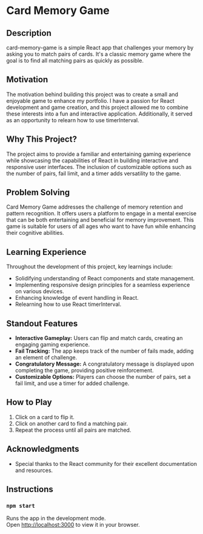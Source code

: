 # Card Memory Game

## Description

card-memory-game is a simple React app that challenges your memory by asking you to match pairs of cards. It's a classic memory game where the goal is to find all matching pairs as quickly as possible.

## Motivation

The motivation behind building this project was to create a small and enjoyable game to enhance my portfolio. I have a passion for React development and game creation, and this project allowed me to combine these interests into a fun and interactive application. Additionally, it served as an opportunity to relearn how to use timerInterval.

## Why This Project?

The project aims to provide a familiar and entertaining gaming experience while showcasing the capabilities of React in building interactive and responsive user interfaces. The inclusion of customizable options such as the number of pairs, fail limit, and a timer adds versatility to the game.

## Problem Solving

Card Memory Game addresses the challenge of memory retention and pattern recognition. It offers users a platform to engage in a mental exercise that can be both entertaining and beneficial for memory improvement. This game is suitable for users of all ages who want to have fun while enhancing their cognitive abilities.

## Learning Experience

Throughout the development of this project, key learnings include:
- Solidifying understanding of React components and state management.
- Implementing responsive design principles for a seamless experience on various devices.
- Enhancing knowledge of event handling in React.
- Relearning how to use React timerInterval.

## Standout Features

- **Interactive Gameplay:** Users can flip and match cards, creating an engaging gaming experience.
- **Fail Tracking:** The app keeps track of the number of fails made, adding an element of challenge.
- **Congratulatory Message:** A congratulatory message is displayed upon completing the game, providing positive reinforcement.
- **Customizable Options:** Players can choose the number of pairs, set a fail limit, and use a timer for added challenge.

## How to Play

1. Click on a card to flip it.
2. Click on another card to find a matching pair.
3. Repeat the process until all pairs are matched.

## Acknowledgments

- Special thanks to the React community for their excellent documentation and resources.

## Instructions

### `npm start`
Runs the app in the development mode.\
Open [http://localhost:3000](http://localhost:3000) to view it in your browser.
